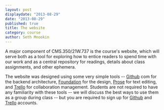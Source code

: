 ```yaml
---
layout: post
displaydate: "2013-08-29"
date: "2013-08-29"
published: true
title: The website
category: course
author: Seth Mnookin
---
```


A major component of CMS.350/21W.737 is the course's website, which will serve both as a tool for exploring how to entice readers to spend time with our work and as a central repository for readings, details about class assignments, and other ephemera. 

The website was designed using some very simple tools -- <a href="http://github.com" target="_blank">Github</a> com for the backend architecture, <a href="http://foundation.zurb.com" target="_blank">Foundation</a> for the design, <a href="http://prose.io" target="_blank">Prose</a> for text editing, and <a href="http://trello.com" target="_blank">Trello</a> for collaboration management. Students are not required to have any familiarity with these tools -- we will discuss the best ways to use them as a group during class -- but you are required to sign up for <a href="http://github.com" target="_blank">Github</a> and <a href="http://trello.com" target="_blank">Trello</a> accounts.